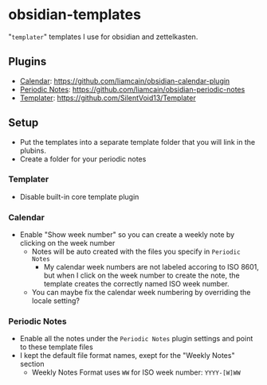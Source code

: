 # obsidian-templates

"`templater`" templates I use for obsidian and zettelkasten.

## Plugins

- [Calendar](obsidian://show-plugin?id=calendar): https://github.com/liamcain/obsidian-calendar-plugin
- [Periodic Notes](obsidian://show-plugin?id=periodic-notes): https://github.com/liamcain/obsidian-periodic-notes
- [Templater](obsidian://show-plugin?id=templater-obsidian): https://github.com/SilentVoid13/Templater

## Setup

- Put the templates into a separate template folder that you will link in the plubins.
- Create a folder for your periodic notes

### Templater

- Disable built-in core template plugin

### Calendar

- Enable "Show week number" so you can create a weekly note by clicking on the week number
  - Notes will be auto created with the files you specify in `Periodic Notes`
    - My calendar week numbers are not labeled accoring to ISO 8601,
      but when I click on the week number to create the note,
      the template creates the correctly named ISO week number.
  - You can maybe fix the calendar week numbering by overriding the locale setting?

### Periodic Notes

- Enable all the notes under the `Periodic Notes` plugin settings and point to these template files
- I kept the default file format names, exept for the "Weekly Notes" section
  - Weekly Notes Format uses `WW` for ISO week number: `YYYY-[W]WW`
